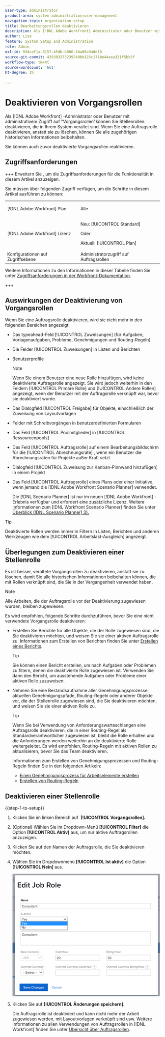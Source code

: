 ```yaml
---
user-type: administrator
product-area: system-administration;user-management
navigation-topic: organization-setup
title: Bearbeitungsrollen deaktivieren
description: Als [!DNL Adobe Workfront] Administrator oder Benutzer mit administrativem Zugriff auf "Vorgangsrollen"können Sie Aufgabenrollen deaktivieren, die in Ihrem System veraltet sind. Wenn Sie eine Auftragsrolle deaktivieren, anstatt sie zu löschen, können Sie alle zugehörigen historischen Informationen beibehalten.
author: Lisa
feature: System Setup and Administration
role: Admin
exl-id: 934cef1a-8157-45db-b000-24a08a94dd18
source-git-commit: 439303273239549bb326c171be44eea321f5bb5f
workflow-type: tm+mt
source-wordcount: '661'
ht-degree: 1%

---
```


# Deaktivieren von Vorgangsrollen

Als [!DNL Adobe Workfront] -Administrator oder Benutzer mit administrativem Zugriff auf &quot;Vorgangsrollen&quot;können Sie Stellenrollen deaktivieren, die in Ihrem System veraltet sind. Wenn Sie eine Auftragsrolle deaktivieren, anstatt sie zu löschen, können Sie alle zugehörigen historischen Informationen beibehalten.

Sie können auch zuvor deaktivierte Vorgangsrollen reaktivieren.

## Zugriffsanforderungen

+++ Erweitern Sie , um die Zugriffsanforderungen für die Funktionalität in diesem Artikel anzuzeigen.

Sie müssen über folgenden Zugriff verfügen, um die Schritte in diesem Artikel ausführen zu können:

<table style="table-layout:auto"> 
 <col> 
 <col> 
 <tbody> 
  <tr> 
   <td role="rowheader">[!DNL Adobe Workfront] Plan</td> 
   <td> <p>Alle </p> </td> 
  </tr> 
  <tr> 
   <td role="rowheader">[!DNL Adobe Workfront] Lizenz</td> 
   <td>
   <p>Neu: [!UICONTROL Standard]</p>
   <p>Oder</p>
   <p>Aktuell: [!UICONTROL Plan]</p></td> 
  </tr> 
  <tr> 
   <td role="rowheader">Konfigurationen auf Zugriffsebene</td> 
   <td>Administratorzugriff auf Auftragsrollen</td> 
  </tr> 
 </tbody> 
</table>

Weitere Informationen zu den Informationen in dieser Tabelle finden Sie unter [Zugriffsanforderungen in der Workfront-Dokumentation](/help/quicksilver/administration-and-setup/add-users/access-levels-and-object-permissions/access-level-requirements-in-documentation.md).

+++

## Auswirkungen der Deaktivierung von Vorgangsrollen

Wenn Sie eine Auftragsrolle deaktivieren, wird sie nicht mehr in den folgenden Bereichen angezeigt:

* Das typeahead-Feld [!UICONTROL Zuweisungen] (für Aufgaben, Vorlagenaufgaben, Probleme, Genehmigungen und Routing-Regeln)
* Die Felder [!UICONTROL Zuweisungen] in Listen und Berichten
* Benutzerprofile

  >[!NOTE]
  >
  >Wenn Sie einem Benutzer eine neue Rolle hinzufügen, wird keine deaktivierte Auftragsrolle angezeigt. Sie wird jedoch weiterhin in den Feldern [!UICONTROL Primäre Rolle] und [!UICONTROL Andere Rollen] angezeigt, wenn der Benutzer mit der Auftragsrolle verknüpft war, bevor sie deaktiviert wurde.

* Das Dialogfeld [!UICONTROL Freigabe] für Objekte, einschließlich der Zuweisung von Layoutvorlagen
* Felder mit Schreibvorgängen in benutzerdefinierten Formularen
* Das Feld [!UICONTROL Poolmitglieder] in [!UICONTROL Ressourcenpools]
* Das Feld [!UICONTROL Auftragsrolle] auf einem Bearbeitungsbildschirm für die [!UICONTROL Abrechnungsrate] , wenn ein Benutzer die Abrechnungsraten für Projekte außer Kraft setzt
* Dialogfeld [!UICONTROL Zuweisung zur Kanban-Pinnwand hinzufügen] in einem Projekt
* Das Feld [!UICONTROL Auftragsrolle] eines Plans oder einer Initiative, wenn jemand die [!DNL Adobe Workfront Scenario Planner] verwendet.

  Die [!DNL Scenario Planner] ist nur im neuen [!DNL Adobe Workfront] -Erlebnis verfügbar und erfordert eine zusätzliche Lizenz. Weitere Informationen zum [!DNL Workfront Scenario Planner] finden Sie unter [Überblick [!DNL Scenario Planner] 3}.](../../../scenario-planner/scenario-planner-overview.md)

>[!TIP]
>
>Deaktivierte Rollen werden immer in Filtern in Listen, Berichten und anderen Werkzeugen wie dem [!UICONTROL Arbeitslast-Ausgleich] angezeigt.

## Überlegungen zum Deaktivieren einer Stellenrolle

Es ist besser, veraltete Vorgangsrollen zu deaktivieren, anstatt sie zu löschen, damit Sie alle historischen Informationen beibehalten können, die mit Rollen verknüpft sind, die Sie in der Vergangenheit verwendet haben.

>[!NOTE]
>
>Alle Arbeiten, die der Auftragsrolle vor der Deaktivierung zugewiesen wurden, bleiben zugewiesen.

Es wird empfohlen, folgende Schritte durchzuführen, bevor Sie eine nicht verwendete Vorgangsrolle deaktivieren:

* Erstellen Sie Berichte für alle Objekte, die der Rolle zugewiesen sind, die Sie deaktivieren möchten, und weisen Sie sie einer aktiven Auftragsrolle zu. Informationen zum Erstellen von Berichten finden Sie unter [Erstellen eines Berichts](../../../reports-and-dashboards/reports/creating-and-managing-reports/create-report.md).

  >[!TIP]
  >
  >Sie können einen Bericht erstellen, um nach Aufgaben oder Problemen zu filtern, denen die deaktivierte Rolle zugewiesen ist. Verwenden Sie dann den Bericht, um ausstehende Aufgaben oder Probleme einer aktiven Rolle zuzuweisen.

* Nehmen Sie eine Bestandsaufnahme aller Genehmigungsprozesse, aktuellen Genehmigungspfade, Routing-Regeln oder anderer Objekte vor, die der Stellenrolle zugewiesen sind, die Sie deaktivieren möchten, und weisen Sie sie einer aktiven Rolle zu.

  >[!TIP]
  >
  >Wenn Sie bei Verwendung von Anforderungswarteschlangen eine Auftragsrolle deaktivieren, die in einer Routing-Regel als Standardverantwortlicher zugewiesen ist, bleibt die Rolle erhalten und die Anforderungen werden weiterhin an die deaktivierte Rolle weitergeleitet. Es wird empfohlen, Routing-Regeln mit aktiven Rollen zu aktualisieren, bevor Sie das Team deaktivieren.

  Informationen zum Erstellen von Genehmigungsprozessen und Routing-Regeln finden Sie in den folgenden Artikeln:

   * [Einen Genehmigungsprozess für Arbeitselemente erstellen](../../../administration-and-setup/customize-workfront/configure-approval-milestone-processes/create-approval-processes.md)
   * [Erstellen von Routing-Regeln](../../../manage-work/requests/create-and-manage-request-queues/create-routing-rules.md)

## Deaktivieren einer Stellenrolle

{{step-1-to-setup}}

1. Klicken Sie im linken Bereich auf &#x200B; **[!UICONTROL Vorgangsrollen].**
1. (Optional) Wählen Sie im Dropdown-Menü **[!UICONTROL Filter]** die Option **[!UICONTROL Aktiv]** aus, um nur aktive Auftragsrollen anzuzeigen.
1. Klicken Sie auf den Namen der Auftragsrolle, die Sie deaktivieren möchten.
1. Wählen Sie im Dropdownmenü **[!UICONTROL Ist aktiv]** die Option **[!UICONTROL Nein]** aus.

   ![](assets/deactivate-job-role-edit-role-box-nwe.png)

1. Klicken Sie auf **[!UICONTROL Änderungen speichern]**.

   Die Auftragsrolle ist deaktiviert und kann nicht mehr der Arbeit zugewiesen werden, mit Layoutvorlagen verknüpft sind usw. Weitere Informationen zu allen Verwendungen von Auftragsrollen in [!DNL Workfront] finden Sie unter [Übersicht über Auftragsrollen](../../../administration-and-setup/set-up-workfront/organizational-setup/job-role-overview.md).
